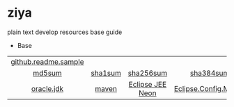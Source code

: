 # ziya
plain text develop resources base guide

* Base

| | | | | | |
|:---:|:---:|:---:|:---:|:---:|:---:|
|[github.readme.sample](/Base/github.readme.md.sample)| | | | | |
|[md5sum](/Base/md5sum)|[sha1sum](/Base/sha1sum)|[sha256sum](/Base/sha256sum)|[sha384sum](/Base/sha384sum)|[sha512sum](/Base/sha512sum)|[gpg](/Base/gpg)|
|[oracle.jdk](/Base/oracle.jdk)|[maven](/Base/maven)|[Eclipse JEE Neon](/Base/eclipse.jee.neon)|[Eclipse.Config.Maven](/Base/eclipse.jee.neon.integrate.standalone.maven)|[tomcat](/Base/tomcat)|[Eclipse.Config.Tomcat](/Base/eclipse.jee.neon.integrate.tomcat)|



